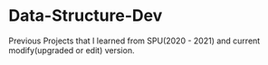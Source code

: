 # Data-Structure-Dev
Previous Projects that I learned from SPU(2020 - 2021) and current modify(upgraded or edit) version.

